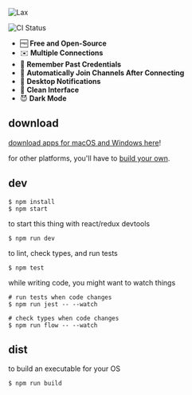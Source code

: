 ![Lax](https://user-images.githubusercontent.com/820696/63960091-a9232c00-ca5b-11e9-851b-9a3a12c15760.png)

![CI Status](https://github.com/brandly/Lax/workflows/.github/workflows/continuous-integration.yml/badge.svg)

- 🆓 **Free and Open-Source**
- ✉️ **Multiple Connections**
- 🤔 **Remember Past Credentials**
- 👋 **Automatically Join Channels After Connecting**
- 🔔 **Desktop Notifications**
- 👔 **Clean Interface**
- 😈 **Dark Mode**

## download

[download apps for macOS and Windows here](https://github.com/brandly/Lax/releases)!

for other platforms, you'll have to [build your own](#dist).

## dev

```shell
$ npm install
$ npm start
```

to start this thing with react/redux devtools

```shell
$ npm run dev
```

to lint, check types, and run tests

```shell
$ npm test
```

while writing code, you might want to watch things

```shell
# run tests when code changes
$ npm run jest -- --watch

# check types when code changes
$ npm run flow -- --watch
```

## dist

to build an executable for your OS

```shell
$ npm run build
```

